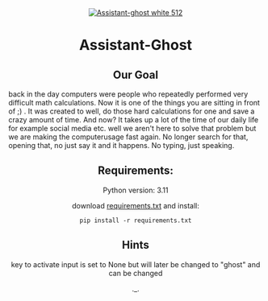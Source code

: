<div align="center">
    <a href="https://github.com/TobiasDemuth/Assistent-Ghost/assets/150724275/52725fad-2fdc-4bfc-916f-505ed3f59c32">
        <img src="https://github.com/TobiasDemuth/Assistant-Ghost/blob/main/Logo/Logo_PNG/Assistant-ghost%20white%20512.png" alt="Assistant-ghost white 512">
    </a>
</div>
<div align="center">
	<h1>Assistant-Ghost</h1>
	<h2>Our Goal</h2>
	<p align="left">
		back in the day computers were people who repeatedly performed very difficult math calculations. Now it is one of the things you are sitting in front of ;) . It was created to well, do those hard calculations for one and save a crazy amount of time. And 	now? It takes up a lot of the time of our daily life for example social media etc. well we aren't here to solve that problem but we are making the computerusage fast again. No longer search for that, opening that, no just say it and it happens. No typing, just speaking.
</p>

## Requirements:

Python version: 3.11

download [requirements.txt](https://github.com/TobiasDemuth/Assistent-Ghost/blob/main/requirements.txt) and install:

	pip install -r requirements.txt

## Hints

key to activate input is set to None but will later be changed to "ghost" and can be changed

._.

</div>
